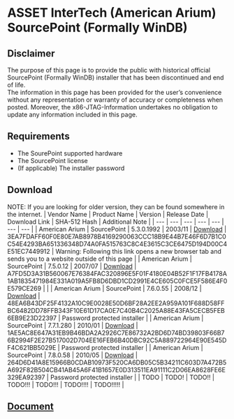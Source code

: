 # ASSET InterTech (American Arium) SourcePoint (Formally WinDB)

## Disclaimer
The purpose of this page is to provide the public with historical official SourcePoint (Formally WinDB) installer that has been discontinued and end of life.  
The information in this page has been provided for the user’s convenience without any representation or warranty of accuracy or completeness when posted. Moreover, the x86-JTAG-Information undertakes no obligation to update any information included in this page.

## Requirements
* The SourePoint supported hardware
* The SourcePoint license
* (If applicable) The installer password

## Download
NOTE: If you are looking for older version, they can be found somewhere in the internet.
| Vendor Name | Product Name | Version | Release Date | Download Link | SHA-512 Hash | Additional Note |
| --- | --- | --- | --- | --- | --- | --- |
| American Arium | SourcePoint | 5.3.0.1992 | 2003/11 | [Download](https://archive.org/details/040308-1102) | 3EA7FDAFF60F0E80E7AB8978B4169290063CCC18B9E44B7E46F6D7B1C0C54E4293BA651336348D74A0FA515763C8C4E3615C3CE6475D194D00C4E51EC7449912 | Warning: Following this link opens a new browser tab and sends you to a website outside of this page |
| American Arium | SourcePoint | 7.5.0.12 | 2007/07 | [Download](./Download/SourcePoint%207.5.0.12.7z) | A7FD5D3A31B560067E76384FAC320896E5F01F4180E04B52F1F17FB4178A1AB1835471984E331A019A5FB8D6DBD1CD2991E4CE605C0FCE5F586E4F0E579CE269 | |
| American Arium | SourcePoint | 7.6.0.55 | 2008/12 | [Download](./Download/SourcePoint%207.6.0.55.7z) | 48EA6B43DF25F4132A10C9E0028E50D6BF28A2EE2A959A101F688D58FFBC6482DD78FFB343F10E61D17CA0E7C40B4C2025A88E43FA5CECB5FEB6EB9E23D22397 | Password protected installer |
| American Arium | SourcePoint | 7.7.1.280 | 2010/01 | [Download](./Download/SourcePoint%207.7.1.280/) | 1AE5AC8E647A31EB9B46BDA2A2926C7E86732A2BD6D74BD39803F66B76B2994F2E27B517002D704EE16FEB6B40DBC92C5A889722964E90E545DF4C621BB5029E | Password protected installer |
| American Arium | SourcePoint | 7.8.0.58 | 2010/05 | [Download](./Download/SourcePoint%207.8.0.58/) | 264D6D41A8E15966B0CDAB10973F520CA6DB05C5B34211C603D7A472B5A692F82B504CB41AB45A6F41B1657E0D313511EA91111C2D06EA8628FE6E329EA92397 | Password protected installer |
| TODO | TODO! | TODO!! | TODO!!! | TODO!!! | TODO!!!! | TODO!!!!! |

## [Document](./Document)